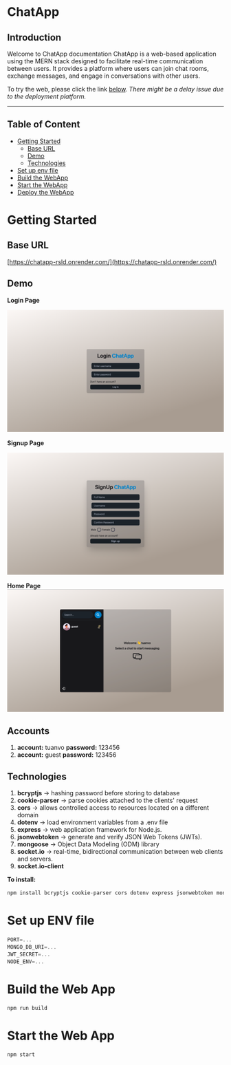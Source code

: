 # ChatApp

## Introduction

Welcome to ChatApp documentation ChatApp is a web-based application using the MERN
stack designed to facilitate real-time communication between users. It provides 
a platform where users can join chat rooms, exchange messages, and engage in 
conversations with other users.

To try the web, please click the link [below](#base-url). *There might be a
delay issue due to the deployment platform.*

---

## Table of Content

- [Getting Started](#getting-started)
  - [Base URL](#base-url)
  - [Demo](#demo)
  - [Technologies](#technologies)
- [Set up env file](#set-up-env-file)
- [Build the WebApp](#build-the-web-app)
- [Start the WebApp](#start-the-web-app)
- [Deploy the WebApp](#deploy-the-app)


# Getting Started
## Base URL
[https://chatapp-rsld.onrender.com/](https://chatapp-rsld.onrender.com/)
## Demo
**Login Page**

![image](./demo/login.png)

**Signup Page**

![image](./demo/signup.png)

**Home Page**
![image](./demo/home.png)

## Accounts
1. **account:** tuanvo  **password:** 123456
2. **account:** guest   **password:** 123456


## Technologies
1. **bcryptjs** -> hashing password before storing to database
2. **cookie-parser** -> parse cookies attached to the clients' request
3. **cors** -> allows controlled access to resources located on a different domain
4. **dotenv** -> load environment variables from a .env file
5. **express** -> web application framework for Node.js.
6. **jsonwebtoken** -> generate and verify JSON Web Tokens (JWTs).
7. **mongoose** -> Object Data Modeling (ODM) library
8. **socket\.io** -> real-time, bidirectional communication between web clients and servers.
9. **socket\.io-client** 

**To install:**
```js
npm install bcryptjs cookie-parser cors dotenv express jsonwebtoken mongoose socket.io socket.io-client
```

# Set up ENV file
```js
PORT=...
MONGO_DB_URI=...
JWT_SECRET=...
NODE_ENV=...
```
# Build the Web App
```
npm run build
```
# Start the Web App
```
npm start
```






